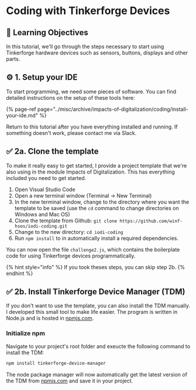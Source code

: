 # Coding with Tinkerforge Devices

## 🎯 Learning Objectives

In this tutorial, we'll go through the steps necessary to start using Tinkerforge hardware devices such as sensors, buttons, displays and other parts.

## ⚙ 1. Setup your IDE

To start programming, we need some pieces of software. You can find detailed instructions on the setup of these tools here:

{% page-ref page="../misc/archive/impacts-of-digitalization/coding/install-your-ide.md" %}

Return to this tutorial after you have everything installed and running. If something doesn't work, please contact me via Slack.

## ✅ 2a. Clone the template

To make it really easy to get started, I provide a project template that we're also using in the module Impacts of Digitalization. This has everything included you need to get started.

1. Open Visual Studio Code
2. Open a new terminal window \(Terminal -&gt; New Terminal\)
3. In the new terminal window, change to the directory where you want the template to be saved \(use the `cd` command to change directories on Windows and Mac OS\)
4. Clone the template from Github: `git clone https://github.com/winf-hsos/iodi-coding.git`
5. Change to the new directory: `cd iodi-coding`
6. Run `npm install` to in automatically install a required dependencies.

You can now open the file `challenge2.js`, which contains the boilerplate code for using Tinkerforge devices programmatically.

{% hint style="info" %}
If you took theses steps, you can skip step 2b.
{% endhint %}

## ✅ 2b. Install Tinkerforge Device Manager \(TDM\) 

If you don't want to use the template, you can also install the TDM manually. I developed this small tool to make life easier. The program is written in Node.js and is hosted in [npmjs.com](https://www.npmjs.com/package/tinkerforge-device-manager).

### Initialize npm

Navigate to your project's root folder and exeucte the following command to install the TDM:

```bash
npm install tinkerforge-device-manager
```

The node package manager will now automatically get the latest version of the TDM from [npmjs.com](https://www.npmjs.com/package/tinkerforge-device-manager) and save it in your project.

